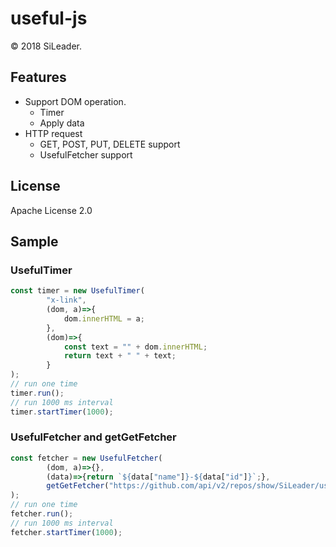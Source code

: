 useful-js
==========

&copy; 2018 SiLeader.

## Features
+ Support DOM operation.
  + Timer
  + Apply data
+ HTTP request
  + GET, POST, PUT, DELETE support
  + UsefulFetcher support

## License
Apache License 2.0

## Sample
### UsefulTimer
```javascript
const timer = new UsefulTimer(
        "x-link",
        (dom, a)=>{
            dom.innerHTML = a;
        },
        (dom)=>{
            const text = "" + dom.innerHTML;
            return text + " " + text;
        }
);
// run one time
timer.run();
// run 1000 ms interval
timer.startTimer(1000);

```

### UsefulFetcher and getGetFetcher
```javascript
const fetcher = new UsefulFetcher(
        (dom, a)=>{},
        (data)=>{return `${data["name"]}-${data["id"]}`;},
        getGetFetcher("https://github.com/api/v2/repos/show/SiLeader/useful-js")
);
// run one time
fetcher.run();
// run 1000 ms interval
fetcher.startTimer(1000);
```

